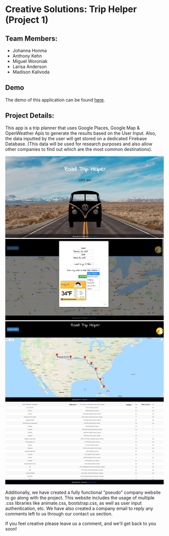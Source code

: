 # Creative Solutions: Trip Helper (Project 1)

## Team Members:
* Johanna Honma
* Anthony Kehn
* Miguel Woroniak
* Larisa Anderson
* Madison Kalivoda

## Demo

The demo of this application can be found [here](https://miguelaw.github.io/Road.Trip-Helper/).


## Project Details:

This app is a trip planner that uses Google Places, Google Map & OpenWeather Apis to generate the results based on the User Input. Also, the data inputted by the user will get stored on a dedicated Firebase Database. (This data will be used for research purposes and also allow other companies to find out which are the most common destinations).


<img src=".\assets.LandP\images\Readme-files\1.jpg" alt="RT-HelperApp" width="600"> 

<img src=".\assets.LandP\images\Readme-files\2.jpg" alt="RT-HelperApp" width="600"> 

<img src=".\assets.LandP\images\Readme-files\3.jpg" alt="RT-HelperApp" width="600"> 

<img src=".\assets.LandP\images\Readme-files\4.jpg" alt="RT-HelperApp" width="600"> 


Additionally, we have created a fully functional "pseudo" company website to go along with the project. This website includes the usage of multiple .css libraries like animate.css, bootstrap.css, as well as user input authentication, etc. We have also created a company email to reply any comments left to us through our contact us section.

If you feel creative please leave us a comment, and we'll get back to you soon!
